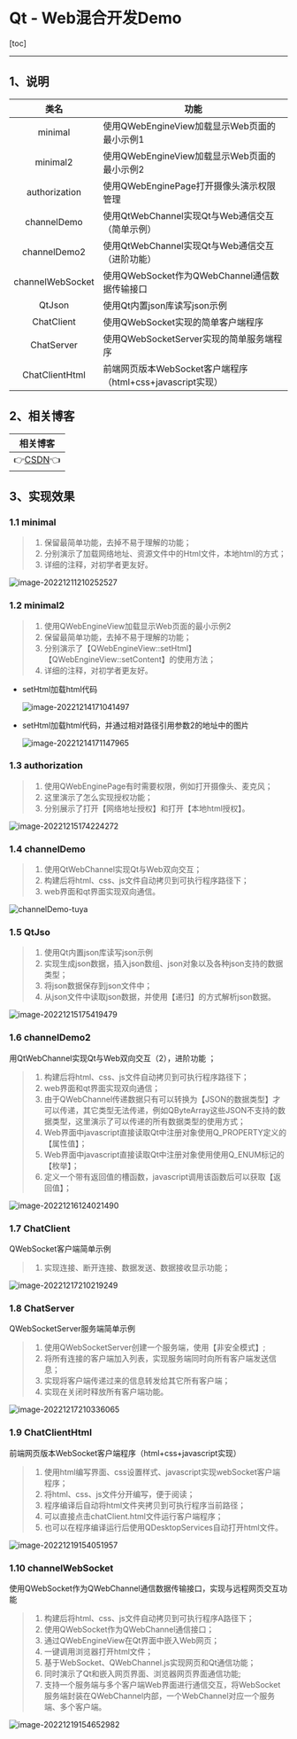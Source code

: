 # Qt - Web混合开发Demo

[toc]

---

## 1、说明

|       类名       | 功能                                                       |
| :--------------: | ---------------------------------------------------------- |
|     minimal      | 使用QWebEngineView加载显示Web页面的最小示例1               |
|     minimal2     | 使用QWebEngineView加载显示Web页面的最小示例2               |
|  authorization   | 使用QWebEnginePage打开摄像头演示权限管理                   |
|   channelDemo    | 使用QtWebChannel实现Qt与Web通信交互（简单示例）            |
|   channelDemo2   | 使用QtWebChannel实现Qt与Web通信交互（进阶功能）            |
| channelWebSocket | 使用QWebSocket作为QWebChannel通信数据传输接口              |
|      QtJson      | 使用Qt内置json库读写json示例                               |
|    ChatClient    | 使用QWebSocket实现的简单客户端程序                         |
|    ChatServer    | 使用QWebSocketServer实现的简单服务端程序                   |
|  ChatClientHtml  | 前端网页版本WebSocket客户端程序（html+css+javascript实现） |

 


## 2、相关博客

|                           相关博客                           |
| :----------------------------------------------------------: |
| 👉[CSDN](https://blog.csdn.net/qq_43627907/category_12140943.html)👈 |




## 3、实现效果

### 1.1 minimal

> 1. 保留最简单功能，去掉不易于理解的功能；                 
> 2. 分别演示了加载网络地址、资源文件中的Html文件，本地html的方式； 
> 3. 详细的注释，对初学者更友好。                      

![image-20221211210252527](Web.assets/image-20221211210252527.png)



### 1.2 minimal2

> 1. 使用QWebEngineView加载显示Web页面的最小示例2
> 2. 保留最简单功能，去掉不易于理解的功能；                                             
> 3. 分别演示了【QWebEngineView::setHtml】【QWebEngineView::setContent】的使用方法；
> 4. 详细的注释，对初学者更友好。                                                  

* setHtml加载html代码

  ![image-20221214171041497](Web.assets/image-20221214171041497.png)

* setHtml加载html代码，并通过相对路径引用参数2的地址中的图片

  ![image-20221214171147965](Web.assets/image-20221214171147965.png)



### 1.3 authorization

> 1. 使用QWebEnginePage有时需要权限，例如打开摄像头、麦克风；
> 2. 这里演示了怎么实现授权功能；                     
> 3. 分别展示了打开【网络地址授权】和打开【本地html授权】。          

![image-20221215174224272](Web.assets/image-20221215174224272.png)



### 1.4 channelDemo

> 1. 使用QtWebChannel实现Qt与Web双向交互；       
> 2. 构建后将html、css、js文件自动拷贝到可执行程序路径下；
> 3. web界面和qt界面实现双向通信。             

![channelDemo-tuya](Web.assets/channelDemo-tuya.gif)



### 1.5 QtJso

> 1. 使用Qt内置json库读写json示例                             
> 2. 实现生成json数据，插入json数组、json对象以及各种json支持的数据类型；
> 3. 将json数据保存到json文件中；                        
> 4. 从json文件中读取json数据，并使用【递归】的方式解析json数据。      

![image-20221215175419479](Web.assets/image-20221215175419479.png)



### 1.6 channelDemo2

用QtWebChannel实现Qt与Web双向交互（2），进阶功能 ；

> 1. 
>    构建后将html、css、js文件自动拷贝到可执行程序路径下；                 
> 2. web界面和qt界面实现双向通信；                               
> 3. 由于QWebChannel传递数据只有可以转换为【JSON的数据类型】才可以传递，其它类型无法传递，例如QByteArray这些JSON不支持的数据类型，这里演示了可以传递的所有数据类型的使用方式；                         
> 4. Web界面中javascript直接读取Qt中注册对象使用Q_PROPERTY定义的【属性值】；
> 5. Web界面中javascript直接读取Qt中注册对象使用使用Q_ENUM标记的【枚举】；   
> 6. 定义一个带有返回值的槽函数，javascript调用该函数后可以获取【返回值】；        

![image-20221216124021490](Web.assets/image-20221216124021490.png)



### 1.7 ChatClient

QWebSocket客户端简单示例   

> 1. 
>    实现连接、断开连接、数据发送、数据接收显示功能；

![image-20221217210219249](Web.assets/image-20221217210219249.png)



### 1.8 ChatServer

QWebSocketServer服务端简单示例

> 1. 使用QWebSocketServer创建一个服务端，使用【非安全模式】;  
> 2. 将所有连接的客户端加入列表，实现服务端同时向所有客户端发送信息；      
> 3. 实现将客户端传递过来的信息转发给其它所有客户端；              
> 4. 实现在关闭时释放所有客户端功能。                      

![image-20221217210336065](Web.assets/image-20221217210336065.png)



### 1.9 ChatClientHtml

前端网页版本WebSocket客户端程序（html+css+javascript实现）

> 1. 使用html编写界面、css设置样式、javascript实现webSocket客户端程序；
> 2. 将html、css、js文件分开编写，便于阅读；                      
> 3. 程序编译后自动将html文件夹拷贝到可执行程序当前路径；                  
> 4. 可以直接点击chatClient.html文件运行客户端程序；               
> 5. 也可以在程序编译运行后使用QDesktopServices自动打开html文件。      

![image-20221219154051957](Web.assets/image-20221219154051957.png)



### 1.10 channelWebSocket

使用QWebSocket作为QWebChannel通信数据传输接口，实现与远程网页交互功能

> 1. 构建后将html、css、js文件自动拷贝到可执行程序A路径下；      
> 2. 使用QWebSocket作为QWebChannel通信接口；        
> 3. 通过QWebEngineView在Qt界面中嵌入Web网页；        
> 4. 一键调用浏览器打开html文件；                      
> 5. 基于WebSocket、QWebChannel.js实现网页和Qt通信功能；
> 6. 同时演示了Qt和嵌入网页界面、浏览器网页界面通信功能;           
> 7. 支持一个服务端与多个客户端Web界面进行通信交互，将WebSocket服务端封装在QWebChannel内部，一个WebChannel对应一个服务端、多个客户端。

![image-20221219154652982](Web.assets/image-20221219154652982.png)

